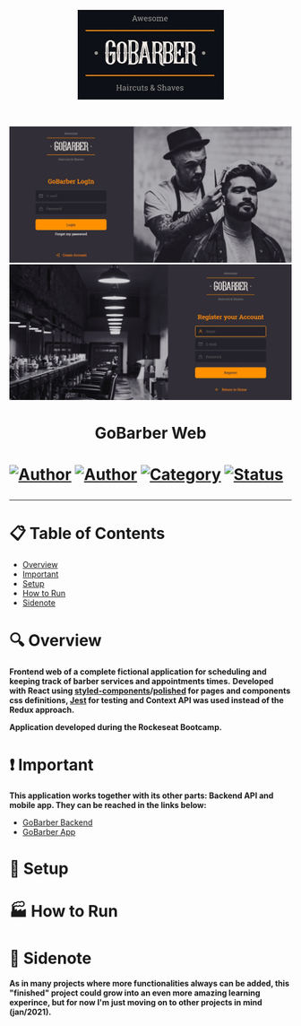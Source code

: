 <p align="center">
   <img src="https://github.com/tfbio/gobarber-frontend/blob/master/github/logo_gb.jpg"/>
</p>
<br />
<p>
  <img src="https://github.com/tfbio/gobarber-frontend/blob/master/github/gb_main.jpg"/>
  <img src="https://github.com/tfbio/gobarber-frontend/blob/master/github/gb_register.jpg"/> 
</p>
<h1 align="center">GoBarber Web<h1>
  
[![Author](https://img.shields.io/badge/author-Tfbio-brightgreen)](https://github.com/tfbio)
[![Author](https://img.shields.io/badge/author-Rocketseat-brightgreen)](https://github.com/Rocketseat)
[![Category](https://img.shields.io/badge/category-personal_project-brightgreen)](#)
[![Status](https://img.shields.io/badge/status-finished-brightgreen)](#)

---
# :clipboard: Table of Contents

* [Overview](#mag-overview)
* [Important](#heavy_exclamation_mark-important)
* [Setup](#wrench-setup)
* [How to Run](#factory-how-to-run)
* [Sidenote](#e-mail-sidenote)

# :mag: Overview

**Frontend web of a complete fictional application for scheduling and keeping track of barber services and appointments times.**
**Developed with React using [styled-components](https://styled-components.com/)/[polished](https://polished.js.org/) for pages and components css definitions, [Jest](https://jestjs.io/) for testing and Context API
was used instead of the Redux approach.**

**Application developed during the Rockeseat Bootcamp.**

# :heavy_exclamation_mark: Important

**This application works together with its other parts: Backend API and mobile app. They can be reached in the links below:**
- [GoBarber Backend](https://github.com/tfbio/gobarber-backend)
- [GoBarber App](https://github.com/tfbio/gobarber-mobileapp)

# :wrench: Setup

# :factory: How to Run

# :e-mail: Sidenote
**As in many projects where more functionalities always can be added, this "finished" project could grow into an even more amazing learning experince, but for now I'm just moving on to other projects in mind (jan/2021).**
